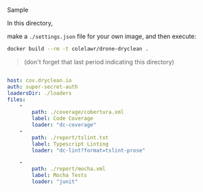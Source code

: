 Sample

In this directory,

make a `./settings.json` file for your own image, and then execute:
```bash
docker build --rm -t colelawr/drone-dryclean .
```
> (don't forget that last period indicating this directory)

```yaml

host: cov.dryclean.io
auth: super-secret-auth
loadersDir: ./loaders
files:
    -
        path: ./coverage/cobertura.xml
        label: Code Coverage
        loader: "dc-coverage"
    -
        path: ./report/tslint.txt
        label: Typescript Linting
        loader: "dc-lint?format=tslint-prose"

    -
        path: ./report/mocha.xml
        label: Mocha Tests
        loader: "junit"
  ```
